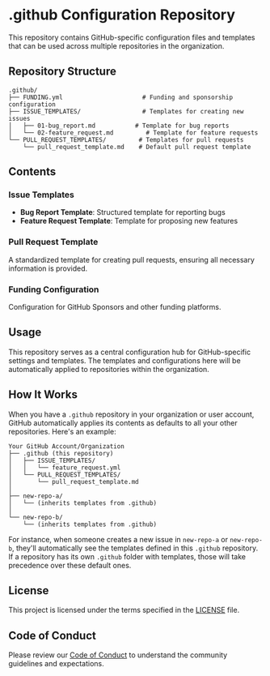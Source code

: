 # .github Configuration Repository

This repository contains GitHub-specific configuration files and templates that can be used across multiple repositories in the organization.

## Repository Structure

```
.github/
├── FUNDING.yml                      # Funding and sponsorship configuration
├── ISSUE_TEMPLATES/                 # Templates for creating new issues
│   ├── 01-bug_report.md           # Template for bug reports
│   └── 02-feature_request.md         # Template for feature requests
└── PULL_REQUEST_TEMPLATES/         # Templates for pull requests
    └── pull_request_template.md    # Default pull request template
```

## Contents

### Issue Templates
- **Bug Report Template**: Structured template for reporting bugs
- **Feature Request Template**: Template for proposing new features

### Pull Request Template
A standardized template for creating pull requests, ensuring all necessary information is provided.

### Funding Configuration
Configuration for GitHub Sponsors and other funding platforms.

## Usage

This repository serves as a central configuration hub for GitHub-specific settings and templates. The templates and configurations here will be automatically applied to repositories within the organization.

## How It Works

When you have a `.github` repository in your organization or user account, GitHub automatically applies its contents as defaults to all your other repositories. Here's an example:

```
Your GitHub Account/Organization
├── .github (this repository)
│   ├── ISSUE_TEMPLATES/
│   │   └── feature_request.yml
│   └── PULL_REQUEST_TEMPLATES/
│       └── pull_request_template.md
│
├── new-repo-a/
│   └── (inherits templates from .github)
│
└── new-repo-b/
    └── (inherits templates from .github)
```

For instance, when someone creates a new issue in `new-repo-a` or `new-repo-b`, they'll automatically see the templates defined in this `.github` repository. If a repository has its own `.github` folder with templates, those will take precedence over these default ones.

## License

This project is licensed under the terms specified in the [LICENSE](LICENSE) file.

## Code of Conduct

Please review our [Code of Conduct](CODE_OF_CONDUCT.md) to understand the community guidelines and expectations.

